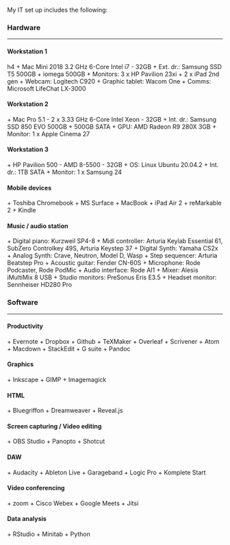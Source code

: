 
My IT set up includes the following:

<h3>Hardware</h3>
<hr />

<h4>Workstation 1</h4>h4
+ Mac Mini 2018 3.2 GHz 6-Core Intel i7 - 32GB
+ Ext. dr.: Samsung SSD T5 500GB + iomega 500GB
+ Monitors: 3 x HP Pavilion 23xi + 2 x iPad 2nd gen
+ Webcam: Logitech C920
+ Graphic tablet: Wacom One
+ Comms: Microsoft LifeChat LX-3000

<h4>Workstation 2</h4>
+ Mac Pro 5.1 - 2 x 3.33 GHz 6-Core Intel Xeon - 32GB
+ Int. dr.: Samsung SSD 850 EVO 500GB + 500GB SATA 
+ GPU: AMD Radeon R9 280X 3GB
+ Monitor: 1 x Apple Cinema 27

<h4> Workstation 3</h4>
+ HP Pavilion 500 - AMD 8-5500 - 32GB 
+ OS: Linux Ubuntu 20.04.2
+ Int. dr.: 1TB SATA
+ Monitor: 1 x Samsung 24

<h4>Mobile devices</h4>
+ Toshiba Chromebook
+ MS Surface
+ MacBook
+ iPad Air 2
+ reMarkable 2
+ Kindle

<h4>Music / audio station</h4>
+ Digital piano: Kurzweil SP4-8
+ Midi controller: Arturia Keylab Essential 61, SubZero Controlkey 49S, Arturia Keystep 37
+ Digital Synth: Yamaha CS2x
+ Analog Synth: Crave, Neutron, Model D, Wasp
+ Step sequencer: Arturia Beatstep Pro
+ Acoustic guitar: Fender CN-60S
+ Microphone: Rode Podcaster, Rode PodMic
+ Audio interface: Rode AI1
+ Mixer: Alesis iMultiMix 8 USB
+ Studio monitors: PreSonus Eris E3.5
+ Headset monitor: Sennheiser HD280 Pro

<h3>Software</h3>
<hr />
<h4>Productivity</h4>
  + Evernote
  + Dropbox
  + Github
  + TeXMaker
  + Overleaf
  + Scrivener
  + Atom
  + Macdown
  + StackEdit
  + G suite
  + Pandoc
<h4>Graphics</h4>
  + Inkscape
  + GIMP
  + Imagemagick
<h4>HTML</h4> 
  + Bluegriffon
  + Dreamweaver
  + Reveal.js
<h4>Screen capturing / Video editing</h4>
  + OBS Studio
  + Panopto
  + Shotcut
<h4>DAW</h4>
  + Audacity
  + Ableton Live
  + Garageband
  + Logic Pro
  + Komplete Start
<h4>Video conferencing</h4>
  + zoom
  + Cisco Webex
  + Google Meets
  + Jitsi
<h4>Data analysis</h4>
  + RStudio
  + Minitab
  + Python
